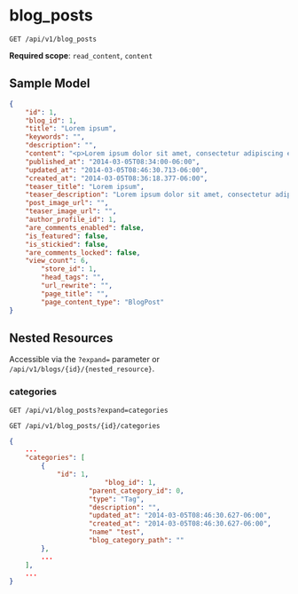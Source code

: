 blog_posts
==========

```shell
GET /api/v1/blog_posts
```

**Required scope**: `read_content`, `content`

Sample Model
------------

```json
{
	"id": 1,
	"blog_id": 1,
	"title": "Lorem ipsum",
	"keywords": "",
	"description": "",
	"content": "<p>Lorem ipsum dolor sit amet, consectetur adipiscing elit.</p>",
	"published_at": "2014-03-05T08:34:00-06:00",
	"updated_at": "2014-03-05T08:46:30.713-06:00",
	"created_at": "2014-03-05T08:36:18.377-06:00",
	"teaser_title": "Lorem ipsum",
	"teaser_description": "Lorem ipsum dolor sit amet, consectetur adipiscing elit.",
	"post_image_url": "",
	"teaser_image_url": "",
	"author_profile_id": 1,
	"are_comments_enabled": false,
	"is_featured": false,
	"is_stickied": false,
	"are_comments_locked": false,
	"view_count": 6,
        "store_id": 1,
        "head_tags": "",
        "url_rewrite": "",
        "page_title": "",
        "page_content_type": "BlogPost"
}
```

Nested Resources
----------------

Accessible via the `?expand=` parameter or `/api/v1/blogs/{id}/{nested_resource}`.

### categories

```shell
GET /api/v1/blog_posts?expand=categories
```

```shell
GET /api/v1/blog_posts/{id}/categories
```

```json
{
	...
	"categories": [
		{
			"id": 1,
                        "blog_id": 1,
	                "parent_category_id": 0,
	                "type": "Tag",
	                "description": "",
	                "updated_at": "2014-03-05T08:46:30.627-06:00",
	                "created_at": "2014-03-05T08:46:30.627-06:00",
	                "name" "test",
	                "blog_category_path": ""
		},
		...
	],
	...
}
```